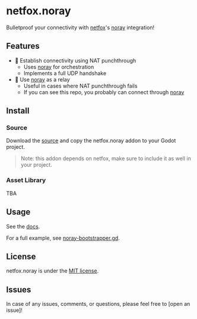 # netfox.noray

Bulletproof your connectivity with [netfox]'s [noray] integration!

## Features

* 🤝 Establish connectivity using NAT punchthrough
  * Uses [noray] for orchestration
  * Implements a full UDP handshake
* 🛜 Use [noray] as a relay
  * Useful in cases where NAT punchthrough fails
  * If you can see this repo, you probably can connect through [noray]

## Install

### Source

Download the [source] and copy the netfox.noray addon to your Godot project.

> Note: this addon depends on netfox, make sure to include it as well in your project.

### Asset Library

TBA

## Usage

See the [docs].

For a full example, see [noray-bootstrapper.gd].

## License

netfox.noray is under the [MIT license](LICENSE).

## Issues

In case of any issues, comments, or questions, please feel free to [open an issue]!

[netfox]: https://github.com/foxssake/netfox
[source]: https://github.com/foxssake/netfox/archive/refs/heads/main.zip
[noray]: https://github.com/foxssake/noray
[docs]: https://foxssake.github.io/netfox/netfox.noray/guides/noray/
[noray-bootstrapper.gd]: ../../examples/shared/scripts/noray-bootstrapper.gd
